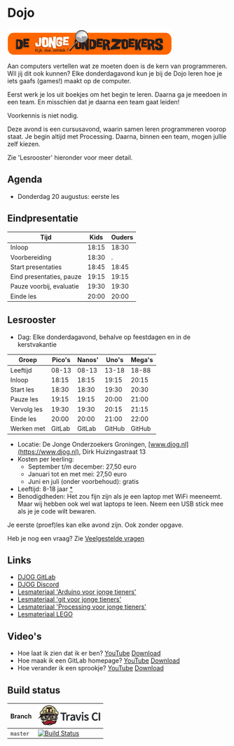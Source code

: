 # Dojo

![DJOG logo](pics/DjogKleiner.png)

Aan computers vertellen wat ze moeten doen is de kern van programmeren. 
Wil jij dit ook kunnen? Elke donderdagavond kun je bij de Dojo
leren hoe je iets gaafs (games!) maakt op de computer.

Eerst werk je los uit boekjes om het begin te leren. Daarna ga je
meedoen in een team. En misschien dat je daarna een team gaat leiden!

Voorkennis is niet nodig.

Deze avond is een cursusavond, waarin samen leren programmeren voorop staat. 
Je begin altijd met Processing. Daarna, binnen een team, mogen jullie zelf kiezen.

Zie 'Lesrooster' hieronder voor meer detail.

## Agenda

 * Donderdag 20 augustus: eerste les

## Eindpresentatie

Tijd                     |Kids   |Ouders 
-------------------------|-------|-------
Inloop                   | 18:15 | 18:30 
Voorbereiding            | 18:30 | .
Start presentaties       | 18:45 | 18:45
Eind presentaties, pauze | 19:15 | 19:15
Pauze voorbij, evaluatie | 19:30 | 19:30 
Einde les                | 20:00 | 20:00 

## Lesrooster

 * Dag: Elke donderdagavond, behalve op feestdagen en in de kerstvakantie

Groep       |Pico's |Nanos' |Uno's  |Mega's
------------|-------|-------|-------|------
Leeftijd    | 08-13 | 08-13 | 13-18 | 18-88
Inloop      | 18:15 | 18:15 | 19:15 | 20:15
Start les   | 18:30 | 18:30 | 19:30 | 20:30
Pauze les   | 19:15 | 19:15 | 20:00 | 21:00
Vervolg les | 19:30 | 19:30 | 20:15 | 21:15
Einde les   | 20:00 | 20:00 | 21:00 | 22:00
Werken met  |GitLab |GitLab |GitHub |GitHub

 * Locatie: De Jonge Onderzoekers Groningen, [www.djog.nl](https://www.djog.nl), 
   Dirk Huizingastraat 13
 * Kosten per leerling:
   * September t/m december: 27,50 euro
   * Januari tot en met mei: 27,50 euro
   * Juni en juli (onder voorbehoud): gratis 
 * Leeftijd: 8-18 jaar [*](docs/veelgestelde_vragen.md)
 * Benodigdheden: Het zou fijn zijn als je een laptop met WiFi meeneemt. 
   Maar wij hebben ook wel wat laptops te leen. Neem een USB stick mee als
   je je code wilt bewaren.

Je eerste (proef)les kan elke avond zijn. Ook zonder opgave.

Heb je nog een vraag? Zie [Veelgestelde vragen](docs/veelgestelde_vragen.md)

## Links

 * [DJOG GitLab](http://51.15.53.32)
 * [DJOG Discord](https://discord.gg/XYBXfE)
 * [Lesmateriaal 'Arduino voor jonge tieners'](https://github.com/richelbilderbeek/arduino_voor_jonge_tieners)
 * [Lesmateriaal 'git voor jonge tieners'](https://github.com/richelbilderbeek/git_voor_jonge_tieners)
 * [Lesmateriaal 'Processing voor jonge tieners'](https://github.com/richelbilderbeek/processing_voor_jonge_tieners)
 * [Lesmateriaal LEGO](https://education.lego.com/nl-nl)

## Video's

 * Hoe laat ik zien dat ik er ben? [YouTube](https://youtu.be/3S-2Ya9G1PA) [Download](http://richelbilderbeek.nl/dojo_ik_ben_er_20200109.ogv)
 * Hoe maak ik een GitLab homepage? [YouTube](https://youtu.be/SMUTWqqQ3n4) [Download](http://richelbilderbeek.nl/dojo_gitlab_homepage_maken_20200109.ogv)
 * Hoe verander ik een sprookje? [YouTube](https://youtu.be/h04nilzBxKk) [Download](http://richelbilderbeek.nl/gitlab_en_sprookje_20200116.ogv)

## Build status

Branch  |[![Travis CI logo](pics/TravisCI.png)](https://travis-ci.org)
--------|-----------------------------------------------------------------------------------------------------------------------------
`master`|[![Build Status](https://travis-ci.org/richelbilderbeek/Dojo.svg?branch=master)](https://travis-ci.org/richelbilderbeek/Dojo)

